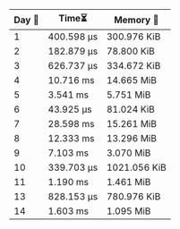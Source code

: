 | Day 📅| Time⏳ | Memory 💾 |
| - | - | - |
| 1 | 400.598 µs | 300.976 KiB |
| 2 | 182.879 µs | 78.800 KiB |
| 3 | 626.737 µs | 334.672 KiB |
| 4 | 10.716 ms | 14.665 MiB |
| 5 | 3.541 ms | 5.751 MiB |
| 6 | 43.925 µs | 81.024 KiB |
| 7 | 28.598 ms | 15.261 MiB |
| 8 | 12.333 ms | 13.296 MiB |
| 9 | 7.103 ms | 3.070 MiB |
| 10 | 339.703 µs | 1021.056 KiB |
| 11 | 1.190 ms | 1.461 MiB |
| 13 | 828.153 µs | 780.976 KiB |
| 14 | 1.603 ms | 1.095 MiB |


